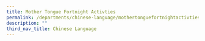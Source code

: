 ```yaml
---
title: Mother Tongue Fortnight Activties
permalink: /departments/chinese-language/mothertonguefortnightactivties/
description: ""
third_nav_title: Chinese Language
---
```


